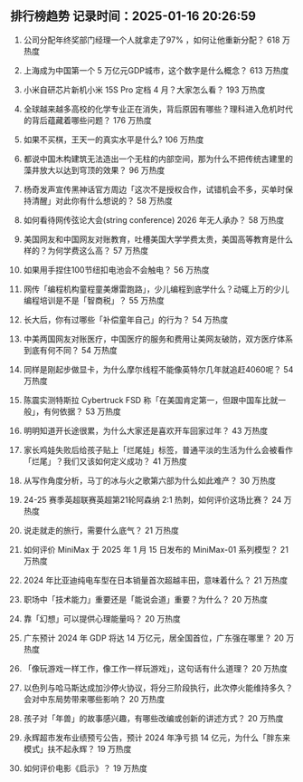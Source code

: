 
## 排行榜趋势 记录时间：2025-01-16 20:26:59
  
  1. 公司分配年终奖部门经理一个人就拿走了97% ，如何让他重新分配？ 618 万热度
    
  2. 上海成为中国第一个 5 万亿元GDP城市，这个数字是什么概念？ 613 万热度
    
  3. 小米自研芯片新机小米 15S Pro 定档 4 月？大家怎么看？ 193 万热度
    
  4. 全球越来越多高校的化学专业正在消失，背后原因有哪些？理科进入危机时代的背后蕴藏着哪些问题？ 176 万热度
    
  5. 如果不买棋，王天一的真实水平是什么? 106 万热度
    
  6. 都说中国木构建筑无法造出一个无柱的内部空间，那为什么不把传统古建里的藻井放大以达到穹顶的效果？ 96 万热度
    
  7. 杨奇发声宣传黑神话官方周边「这次不是授权合作，试错机会不多，买单时保持清醒」对此你有什么想说的？ 58 万热度
    
  8. 如何看待网传弦论大会(string conference) 2026 年无人承办？ 58 万热度
    
  9. 美国网友和中国网友对账教育，吐槽美国大学学费太贵，美国高等教育是什么样的？为何学费这么高？ 57 万热度
    
  10. 如果用手捏住100节纽扣电池会不会触电？ 56 万热度
    
  11. 网传「编程机构童程童美爆雷跑路」，少儿编程到底学什么？动辄上万的少儿编程培训是不是「智商税」？ 55 万热度
    
  12. 长大后，你有过哪些「补偿童年自己」的行为？ 54 万热度
    
  13. 中美两国网友对账医疗，中国医疗的服务和费用让美网友破防，双方医疗体系到底有何不同？ 54 万热度
    
  14. 同样是刚起步做显卡，为什么摩尔线程不能像英特尔几年就追赶4060呢？ 54 万热度
    
  15. 陈震实测特斯拉 Cybertruck FSD 称「在美国肯定第一，但跟中国车比就一般」，有何依据？ 53 万热度
    
  16. 明明知道开长途很累，为什么大家还是喜欢开车回家过年？ 43 万热度
    
  17. 家长鸡娃失败后给孩子贴上「烂尾娃」标签，普通平淡的生活为什么会被看作「烂尾」？我们又该如何定义成功？ 41 万热度
    
  18. 从写作角度分析，马丁的冰与火之歌第六部为什么如此难产？ 30 万热度
    
  19. 24-25 赛季英超联赛英超第21轮阿森纳 2:1 热刺，如何评价这场比赛？ 24 万热度
    
  20. 说走就走的旅行，需要什么底气？ 21 万热度
    
  21. 如何评价 MiniMax 于 2025 年 1 月 15 日发布的 MiniMax-01 系列模型？ 21 万热度
    
  22. 2024 年比亚迪纯电车型在日本销量首次超越丰田，意味着什么？ 21 万热度
    
  23. 职场中「技术能力」重要还是「能说会道」重要？为什么？ 20 万热度
    
  24. 靠「幻想」可以提供心理能量吗？ 20 万热度
    
  25. 广东预计 2024 年 GDP 将达 14 万亿元，居全国首位，广东强在哪里？ 20 万热度
    
  26. 「像玩游戏一样工作，像工作一样玩游戏」，这句话有什么道理？ 20 万热度
    
  27. 以色列与哈马斯达成加沙停火协议，将分三阶段执行，此次停火能维持多久？会对中东局势带来哪些影响？ 20 万热度
    
  28. 孩子对「年兽」的故事感兴趣，有哪些改编或创新的讲述方式？ 20 万热度
    
  29. 永辉超市发布业绩预亏公告，预计 2024 年净亏损 14 亿元，为什么「胖东来模式」扶不起永辉？ 19 万热度
    
  30. 如何评价电影《启示》？ 19 万热度
    